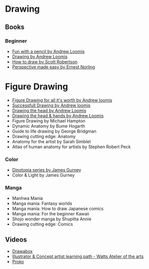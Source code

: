# Drawing

## Books
### Beginner
* [Fun with a pencil by Andrew Loomis](https://beta.readng.co/book/fun-with-a-pencil-by-andrew-loomis-eixV6)
* [Drawing by Andrew Loomis](https://beta.readng.co/book/drawing-by-andrew-loomis-um0Zu)
* [How to draw by Scott Robertson](https://beta.readng.co/book/how-to-draw-by-scott-robertson-D0J23)
* [Perspective made easy by Ernest Norling](https://beta.readng.co/book/perspective-made-easy-by-ernest-r-norling-Lsqvd)

# Figure Drawing
* [Figure Drawing for all it's worth by Andrew loomis](https://beta.readng.co/book/figure-drawing-for-all-its-worth-by-andrew-loomis-1EbEB)
* [Successfull Drawing by Andrew loomis](https://beta.readng.co/book/the-successful-drawing-by-andrew-loomis-GCsNq)
* [Drawing the head by Andrew Loomis](https://beta.readng.co/book/drawing-the-head-by-andrew-loomis-tMZbV)
* [Drawing the head & hands by Andrew Loomis](https://beta.readng.co/book/drawing-the-head-hands-by-andrew-loomis-bqyzf)
* Figure Drawing by Michael Hampton
* Dynamic Anatomy by Bume Hogarth
* Guide to life drawing by George Bridgman
* Drawing cutting edge: Anatomy
* Anatomy for the artist by Sarah Simblet
* Atlas of human anatomy for artists by Stephen Robert Peck

### Color
* [Dinotopia series by James Gurney](https://beta.readng.co/book/dinotopia-by-james-gurney-mqh1y)
* Color & Light by James Gurney

### Manga
* Manhwa Mania
* Manga mania: Fantasy worlds
* Manga mania: How to draw Japanese comics
* Manga mania: For the beginner Kawaii
* Shojo wonder manga by Shupitta Annie
* Drawing cutting edge: Comics

## Videos
* [Drawabox](https://www.drawabox.com)
* [Illustrator & Concept artist learning path - Watts Atelier of the arts](https://www.wattsatelier.com/illustrator-concept-artist-learning-path)
* [Proko](https://www.proko.com/library/)
